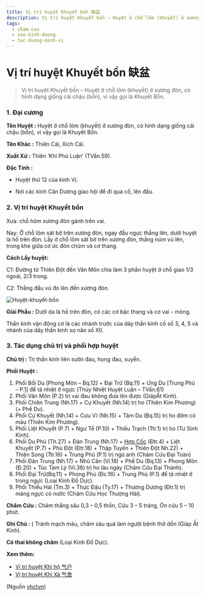 ```yaml
---
title: Vị trí huyệt Khuyết bồn 缺盆
description: Vị trí huyệt Khuyết bồn – Huyệt ở chỗ lõm (khuyết) ở xương đòn, có hình dạng giống cái chậu (bồn), vì vậy gọi là Khuyết Bồn.
tags:
  - cham-cuu
  - sau-kinh-duong
  - tuc-duong-minh-vi
---
```


# Vị trí huyệt Khuyết bồn 缺盆 

> Vị trí huyệt Khuyết bồn – Huyệt ở chỗ lõm (khuyết) ở xương đòn, có hình dạng giống cái chậu (bồn), vì vậy gọi là Khuyết Bồn.

### 1. Đại cương

**Tên Huyệt :** Huyệt ở chỗ lõm (khuyết) ở xương đòn, có hình dạng giống cái chậu (bồn), vì vậy gọi là Khuyết Bồn.

**Tên Khác :** Thiên Cái, Xích Cái.

**Xuất Xứ :** Thiên ‘Khí Phủ Luận’ (TVấn.59).

**Đặc Tính :**

+ Huyệt thứ 12 của kinh Vị.

+ Nơi các kinh Cân Dương giao hội để đi qua cổ, lên đầu.

### 2. Vị trí huyệt Khuyết bồn

Xưa: chỗ hõm xương đòn gánh trên vai.

Nay: Ở chỗ lõm sát bờ trên xương đòn, ngay đầu ngực thẳng lên, dưới huyệt là hố trên đòn. Lấy ở chỗ lõm sát bờ trên xương đòn, thẳng núm vú lên, trong khe giữa cơ ức đòn chũm và cơ thang.

**Cách Lấy huyệt:**

C1: Đường từ Thiên Đột đến Vân Môn chia làm 3 phần huyệt ở chỗ giao 1/3 ngoài, 2/3 trong.

C2: Thẳng đầu vú đo lên đến xương đòn.

![Huyệt-khuyết-bồn](/imgs/yhctvn/huyet-khuyet-bon-300x169.png)

**Giải Phẫu :** Dưới da là hố trên đòn, có các cơ bậc thang và cơ vai – móng.

Thần kinh vận động cơ là các nhánh trước của dây thần kinh cổ số 3, 4, 5 và nhánh của dây thần kinh sọ não số XII.

### 3. Tác dụng chủ trị và phối hợp huyệt

**Chủ trị :** Trị thần kinh liên sườn đau, họng đau, suyễn.

**Phối Huyệt :**

1. Phối Bối Du [Phong Môn – Bq.12] + Đại Trữ (Bq.11) + Ưng Du [Trung Phủ – P.1] để tả nhiệt ở ngực (Thủy Nhiệt Huyệt Luận – TVấn.61)
2. Phối Vân Môn (P.2) trị vai đau không đưa lên được (GiápẤt Kinh).
3. Phối Chiên Trung (Nh.17) + Cự Khuyết (Nh.14) trị ho (Thiên Kim Phương)(+ Phế Du).
4. Phối Cự Khuyết (Nh.14) + Cưu Vĩ (Nh.15) + Tâm Du (Bq.15) trị ho đờm có máu (Thiên Kim Phương).
5. Phối Liệt Khuyết (P.7) + Ngư Tế (P.10) + Thiếu Trạch (Ttr.1) trị ho (Tư Sinh Kinh).
6. Phối Du Phủ (Th.27) + Đản Trung (Nh.17) + [Hợp Cốc](/yhctvn/huyet-hop-coc-%e5%90%88-%e8%b0%b7) (Đtr.4) + Liệt Khuyết (P.7) + Phù Đột (Đtr.18) + Thập Tuyên + Thiên Đột Nh.22) + Thiên Song (Ttr.16) + Trung Phủ (P.1) trị ngũ anh (Châm Cứu Đại Toàn)
7. Phối Đản Trung (Nh.17) + Nhũ Căn (Vi.18) + Phế Du (Bq.13) + Phong Môn (Đ.20) + Túc Tam Lý (Vi.36) trị ho lâu ngày (Châm Cứu Đại Thành).
8. Phối Đại Trử(Bq.11) + Phong Phủ (Đc.16) + Trung Phủ (P.1) để tả nhiệt ở trong ngực (Loại Kinh Đồ Dực).
9. Phối Thiếu Hải (Tm.3) + Thực Đậu (Ty.17) + Thương Dương (Đtr.1) trị màng ngực có nước (Châm Cứu Học Thượng Hải).

**Châm Cứu :** Châm thẳng sâu 0,3 – 0,5 thốn, Cứu 3 – 5 tráng, Ôn cứu 5 – 10 phút.

**Ghi Chú :** ( Tránh mạch máu, châm sâu quá làm người bệnh thở dồn (Giáp Ất Kinh).

**Có thai không châm** (Loại Kinh Đồ Dực).

**Xem thêm:**

* [Vị trí huyệt Khí hộ 气户](/yhctvn/vi-tri-huyet-khi-ho)
* [Vị trí huyệt Khí Xá 气舍](/yhctvn/vi-tri-huyet-khi-xa)

(Nguồn <a href="https://yhctvn.com/vi-tri-huyet-khuyet-bon-缺盆/" target="_blank">yhctvn</a>)
